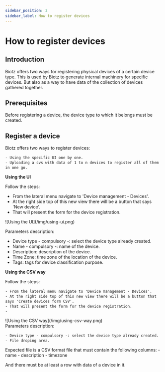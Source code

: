 ```yaml
---
sidebar_position: 2
sidebar_label: How to register devices
---
```

# How to register devices

## Introduction

Biotz offers two ways for registering physical devices of a certain device type. This is used by Biotz to generate internal machinery for specific devices. But also as a way to have data of the collection of devices gathered together.

## Prerequisites

Before registering a device, the device type to which it belongs must be created.

## Register a device

Biotz offers two ways to register devices:

    - Using the specific UI one by one.
    - Uploading a cvs with data of 1 to n devices to register all of them   in one go.

**Using the UI**

Follow the steps:

- From the lateral menu navigate to 'Device management - Devices'. 
- At the right side top of this new view there will be a button that says 'New device'.
- That will present the form for the device registration.

<div class="tutorial-image-container">
![Using the UI](/img/using-ui.png)
</div>

Parameters description:
- Device type - compulsory -: select the device type already created.
- Name - compulsory -: name of the device.
- Description: description of the device.
- Time Zone: time zone of the location of the device.
- Tags: tags for device classification purpose.


**Using the CSV way**

Follow the steps:

    - From the lateral menu navigate to 'Device management - Devices'.
    - At the right side top of this new view there will be a button that says 'Create devices form CSV'.
    - That will present the form for the device registration.
    - 
<div class="tutorial-image-container">
![Using the CSV way](/img/using-csv-way.png)
</div>
Parameters description:

    - Device type - compulsory -: select the device type already created.
    - File droping area.

Expected file is a CSV format file that must contain the following columns:
    - name
    - description
    - timezone


And there must be at least a row with data of a device in it.


